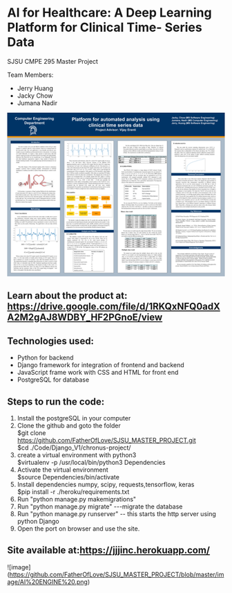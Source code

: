 # AI for Healthcare: A Deep Learning Platform for Clinical Time- Series Data
SJSU CMPE 295 Master Project

Team Members: 
- Jerry Huang
- Jacky Chow
- Jumana Nadir


![alt text](https://github.com/FatherOfLove/SJSU_MASTER_PROJECT/blob/master/S10_Poster.png)

## Learn about the product at: https://drive.google.com/file/d/1RKQxNFQ0adXA2M2gAJ8WDBY_HF2PGnoE/view


## Technologies used:

- Python for backend  
- Django framework for integration of frontend and backend  
- JavaScript frame work with CSS and HTML for front end  
- PostgreSQL for database

## Steps to run the code:  
1. Install the postgreSQL in your computer
2. Clone the github and goto the folder  
        $git clone https://github.com/FatherOfLove/SJSU_MASTER_PROJECT.git  
        $cd ./Code/Django_V1/chronus-project/  
2. create a virtual environment with python3  
	$virtualenv -p /usr/local/bin/python3 Dependencies  
3. Activate the virtual environment  
	$source Dependencies/bin/activate  
4. Install dependencies numpy, scipy, requests,tensorflow, keras  
	$pip install -r ./heroku/requirements.txt  
5. Run "python manage.py makemigrations" 
6. Run "python manage.py migrate" ---migrate the database
7. Run "python manage.py runserver" -- this starts the http server using python Django 
8. Open the port on browser and use the site.  

## Site available at:https://jjjinc.herokuapp.com/

![image] (https://github.com/FatherOfLove/SJSU_MASTER_PROJECT/blob/master/image/AI%20ENGINE%20.png)
